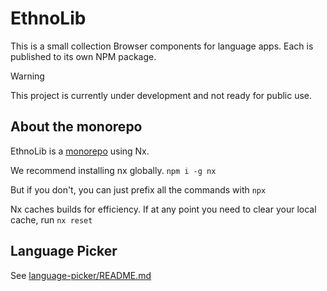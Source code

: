 # EthnoLib

This is a small collection Browser components for language apps. Each is published to its own NPM package.

> [!warning]
> This project is currently under development and not ready for public use.

## About the monorepo

EthnoLib is a [monorepo](https://nx.dev/concepts/decisions/why-monorepos) using Nx.

We recommend installing nx globally.
`npm i -g nx`

But if you don't, you can just prefix all the commands with `npx`

Nx caches builds for efficiency. If at any point you need to clear your local cache, run `nx reset`

## Language Picker

See [language-picker/README.md](components/language-picker/README.md)
